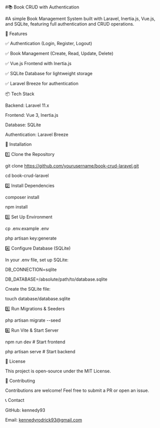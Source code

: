 #📚 Book CRUD with Authentication


#A simple Book Management System built with Laravel, Inertia.js, Vue.js, and SQLite, featuring full authentication and CRUD operations.


🚀 Features

✅ Authentication (Login, Register, Logout)

✅ Book Management (Create, Read, Update, Delete)

✅ Vue.js Frontend with Inertia.js

✅ SQLite Database for lightweight storage

✅ Laravel Breeze for authentication



📦 Tech Stack

Backend: Laravel 11.x

Frontend: Vue 3, Inertia.js

Database: SQLite

Authentication: Laravel Breeze



🔧 Installation

1️⃣ Clone the Repository

git clone https://github.com/yourusername/book-crud-laravel.git

cd book-crud-laravel



2️⃣ Install Dependencies

composer install

npm install


3️⃣ Set Up Environment

cp .env.example .env

php artisan key:generate



4️⃣ Configure Database (SQLite)

In your .env file, set up SQLite:

DB_CONNECTION=sqlite

DB_DATABASE=/absolute/path/to/database.sqlite

Create the SQLite file:

touch database/database.sqlite



5️⃣ Run Migrations & Seeders

php artisan migrate --seed



6️⃣ Run Vite & Start Server

npm run dev  # Start frontend

php artisan serve  # Start backend



📜 License

This project is open-source under the MIT License.



🙌 Contributing

Contributions are welcome! Feel free to submit a PR or open an issue.



📞 Contact

GitHub: kennedy93

Email: kennedyrodrick93@gmail.com
